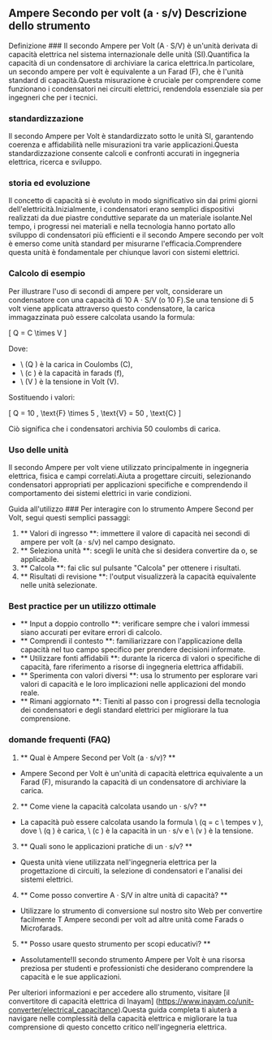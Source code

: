 ## Ampere Secondo per volt (a · s/v) Descrizione dello strumento

Definizione ###
Il secondo Ampere per Volt (A · S/V) è un'unità derivata di capacità elettrica nel sistema internazionale delle unità (SI).Quantifica la capacità di un condensatore di archiviare la carica elettrica.In particolare, un secondo ampere per volt è equivalente a un Farad (F), che è l'unità standard di capacità.Questa misurazione è cruciale per comprendere come funzionano i condensatori nei circuiti elettrici, rendendola essenziale sia per ingegneri che per i tecnici.

### standardizzazione
Il secondo Ampere per Volt è standardizzato sotto le unità SI, garantendo coerenza e affidabilità nelle misurazioni tra varie applicazioni.Questa standardizzazione consente calcoli e confronti accurati in ingegneria elettrica, ricerca e sviluppo.

### storia ed evoluzione
Il concetto di capacità si è evoluto in modo significativo sin dai primi giorni dell'elettricità.Inizialmente, i condensatori erano semplici dispositivi realizzati da due piastre conduttive separate da un materiale isolante.Nel tempo, i progressi nei materiali e nella tecnologia hanno portato allo sviluppo di condensatori più efficienti e il secondo Ampere secondo per volt è emerso come unità standard per misurarne l'efficacia.Comprendere questa unità è fondamentale per chiunque lavori con sistemi elettrici.

### Calcolo di esempio
Per illustrare l'uso di secondi di ampere per volt, considerare un condensatore con una capacità di 10 A · S/V (o 10 F).Se una tensione di 5 volt viene applicata attraverso questo condensatore, la carica immagazzinata può essere calcolata usando la formula:

\[ Q = C \times V \]

Dove:
- \ (Q \) è la carica in Coulombs (C),
- \ (c \) è la capacità in farads (f),
- \ (V \) è la tensione in Volt (V).

Sostituendo i valori:

\[ Q = 10 \, \text{F} \times 5 \, \text{V} = 50 \, \text{C} \]

Ciò significa che i condensatori archivia 50 coulombs di carica.

### Uso delle unità
Il secondo Ampere per volt viene utilizzato principalmente in ingegneria elettrica, fisica e campi correlati.Aiuta a progettare circuiti, selezionando condensatori appropriati per applicazioni specifiche e comprendendo il comportamento dei sistemi elettrici in varie condizioni.

Guida all'utilizzo ###
Per interagire con lo strumento Ampere Second per Volt, segui questi semplici passaggi:

1. ** Valori di ingresso **: immettere il valore di capacità nei secondi di ampere per volt (a · s/v) nel campo designato.
2. ** Seleziona unità **: scegli le unità che si desidera convertire da o, se applicabile.
3. ** Calcola **: fai clic sul pulsante "Calcola" per ottenere i risultati.
4. ** Risultati di revisione **: l'output visualizzerà la capacità equivalente nelle unità selezionate.

### Best practice per un utilizzo ottimale
- ** Input a doppio controllo **: verificare sempre che i valori immessi siano accurati per evitare errori di calcolo.
- ** Comprendi il contesto **: familiarizzare con l'applicazione della capacità nel tuo campo specifico per prendere decisioni informate.
- ** Utilizzare fonti affidabili **: durante la ricerca di valori o specifiche di capacità, fare riferimento a risorse di ingegneria elettrica affidabili.
- ** Sperimenta con valori diversi **: usa lo strumento per esplorare vari valori di capacità e le loro implicazioni nelle applicazioni del mondo reale.
- ** Rimani aggiornato **: Tieniti al passo con i progressi della tecnologia dei condensatori e degli standard elettrici per migliorare la tua comprensione.

### domande frequenti (FAQ)

1. ** Qual è Ampere Second per Volt (a · s/v)? **
- Ampere Second per Volt è un'unità di capacità elettrica equivalente a un Farad (F), misurando la capacità di un condensatore di archiviare la carica.

2. ** Come viene la capacità calcolata usando un · s/v? **
- La capacità può essere calcolata usando la formula \ (q = c \ tempes v \), dove \ (q \) è carica, \ (c \) è la capacità in un · s/v e \ (v \) è la tensione.

3. ** Quali sono le applicazioni pratiche di un · s/v? **
- Questa unità viene utilizzata nell'ingegneria elettrica per la progettazione di circuiti, la selezione di condensatori e l'analisi dei sistemi elettrici.

4. ** Come posso convertire A · S/V in altre unità di capacità? **
- Utilizzare lo strumento di conversione sul nostro sito Web per convertire facilmente T Ampere secondi per volt ad altre unità come Farads o Microfarads.

5. ** Posso usare questo strumento per scopi educativi? **
- Assolutamente!Il secondo strumento Ampere per Volt è una risorsa preziosa per studenti e professionisti che desiderano comprendere la capacità e le sue applicazioni.

Per ulteriori informazioni e per accedere allo strumento, visitare [il convertitore di capacità elettrica di Inayam] (https://www.inayam.co/unit-converter/electrical_capacitance).Questa guida completa ti aiuterà a navigare nelle complessità della capacità elettrica e migliorare la tua comprensione di questo concetto critico nell'ingegneria elettrica.